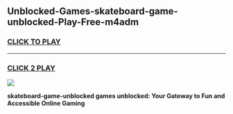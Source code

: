 
## Unblocked-Games-skateboard-game-unblocked-Play-Free-m4adm
<h3>
<a href="https://premium76.site?title=skateboard-game-unblocked&ref=22A">CLICK TO PLAY</a></h3>
<hr>

<h3>
<a href="https://premium76.site?title=skateboard-game-unblocked&ref=22A">CLICK 2 PLAY</a>
  
</h3>

<a href="https://premium76.site?title=skateboard-game-unblocked&ref=22A"><img src="https://clearcache.store/games.png"></a>


**skateboard-game-unblocked games unblocked: Your Gateway to Fun and Accessible Online Gaming**
